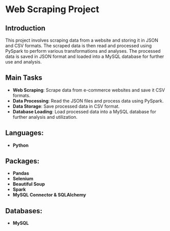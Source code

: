 # Web Scraping Project

## Introduction
This project involves scraping data from a website and storing it in JSON and CSV formats. The scraped data is then read and processed using PySpark to perform various transformations and analyses. The processed data is saved in JSON format and loaded into a MySQL database for further use and analysis.

## Main Tasks
- **Web Scraping**: Scrape data from e-commerce websites and save it CSV formats.
- **Data Processing**: Read the JSON files and process data using PySpark.
- **Data Storage**: Save processed data in CSV format.
- **Database Loading**: Load processed data into a MySQL database for further analysis and utilization.
## Languages:
- **Python**
## Packages:
- **Pandas**
- **Selenium**
- **Beautiful Soup**
- **Spark**
- **MySQL Connector & SQLAlchemy**
## Databases:
- **MySQL**
